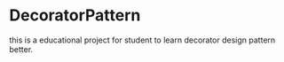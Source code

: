 # DecoratorPattern

this is a educational project for student to learn decorator design pattern better.
